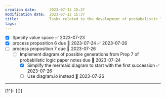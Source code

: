 ```yaml
---
creation date:		2023-07-13 15:37
modification date:	2023-07-13 15:37
title: 				Tasks related to the development of probabalistic logic
tags:
---
```

- [x] Specify value space ✅ 2023-07-23
- [x] process proposition 6 due 📅 2023-07-24 ✅ 2023-07-26
- [ ] process proposition 7 due 📅 2023-07-26 
	- [ ] Implement diagram of possible generations from Prop 7 of probabilistic logic paper notes due 📅 2023-07-24 
		- [x] Simplify the mermaid diagram to start with the first succession ✅ 2023-07-26
		- [ ] Use diagram.io instead 📅 2023-07-26 
---
[1^]:: [[]]